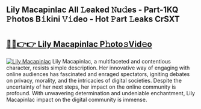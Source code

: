 ## Lily Macapinlac All 𝙻eaked 𝙽u𝚍es - Part-1KQ 𝙿hotos B𝚒kini 𝚅𝚒deo - Hot 𝙿art 𝙻eaks CrSXT

# <h2><a href="http://ld6ltme.urlbe.top/?page=Lily+Macapinlac">🔗🔗👉👉 Lily Macapinlac P𝚑oto𝚜Vid𝚎o</a></h2>

[![Lily Macapinlac](https://i.imgur.com/eBuTRDB.gif)](http://ld6ltme.urlbe.top/?page=Lily+Macapinlac)
Lily Macapinlac, a multifaceted and contentious character, resists simple description. Her innovative way of engaging with online audiences has fascinated and enraged spectators, igniting debates on privacy, morality, and the intricacies of digital societies. Despite the uncertainty of her next steps, her impact on the online community is profound. With unwavering determination and undeniable enchantment, Lily Macapinlac impact on the digital community is immense.
